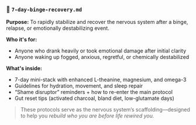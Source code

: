 ### 🍺 `7-day-binge-recovery.md`

**Purpose:** To rapidly stabilize and recover the nervous system after a binge, relapse, or emotionally destabilizing event.

**Who it's for:**

* Anyone who drank heavily or took emotional damage after initial clarity
* Anyone waking up fogged, anxious, regretful, or chemically destabilized

**What's inside:**

* 7-day mini-stack with enhanced L-theanine, magnesium, and omega-3
* Guidelines for hydration, movement, and sleep repair
* “Shame disruptor” reminders + how to re-enter the main protocol
* Gut reset tips (activated charcoal, bland diet, low-glutamate days)

> These protocols serve as the nervous system’s scaffolding—designed to help you *rebuild who you are before life rewired you.*
